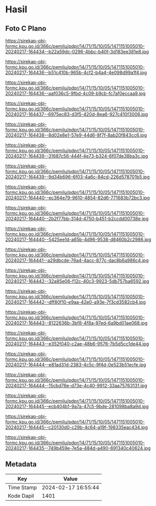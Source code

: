 # Hasil

## Foto C Plano

https://sirekap-obj-formc.kpu.go.id/366c/pemilu/pdpr/14/71/15/10/05/1471151005010-20240217-164434--b22a59dc-0296-4bbc-b40f-3d183ee381e8.jpg

https://sirekap-obj-formc.kpu.go.id/366c/pemilu/pdpr/14/71/15/10/05/1471151005010-20240217-164436--b51c410b-965b-4cf2-b4a4-4e098d99a1f4.jpg

https://sirekap-obj-formc.kpu.go.id/366c/pemilu/pdpr/14/71/15/10/05/1471151005010-20240217-164436--aaf036c5-9fbd-4c09-b9cb-fc7af0eccaa9.jpg

https://sirekap-obj-formc.kpu.go.id/366c/pemilu/pdpr/14/71/15/10/05/1471151005010-20240217-164437--6975ec83-d3f5-420d-8ea6-927c410f3006.jpg

https://sirekap-obj-formc.kpu.go.id/366c/pemilu/pdpr/14/71/15/10/05/1471151005010-20240217-164438--8d02e8e1-57e9-44d6-8f7f-8ab20f843cc6.jpg

https://sirekap-obj-formc.kpu.go.id/366c/pemilu/pdpr/14/71/15/10/05/1471151005010-20240217-164439--31687c56-444f-4e73-b324-6f07de38ba3c.jpg

https://sirekap-obj-formc.kpu.go.id/366c/pemilu/pdpr/14/71/15/10/05/1471151005010-20240217-164439--9d34b696-6f03-4a6c-84cd-226d578701b5.jpg

https://sirekap-obj-formc.kpu.go.id/366c/pemilu/pdpr/14/71/15/10/05/1471151005010-20240217-164440--ec364e79-9610-4854-82d6-771683b72bc3.jpg

https://sirekap-obj-formc.kpu.go.id/366c/pemilu/pdpr/14/71/15/10/05/1471151005010-20240217-164440--2b2f77bb-314d-4750-b451-b2ccdd00738e.jpg

https://sirekap-obj-formc.kpu.go.id/366c/pemilu/pdpr/14/71/15/10/05/1471151005010-20240217-164440--5425ee1d-a65b-4d96-9538-d8460b2c2986.jpg

https://sirekap-obj-formc.kpu.go.id/366c/pemilu/pdpr/14/71/15/10/05/1471151005010-20240217-164441--a29dbcde-76a4-4acc-877c-dac8b6a986c4.jpg

https://sirekap-obj-formc.kpu.go.id/366c/pemilu/pdpr/14/71/15/10/05/1471151005010-20240217-164442--32a85e06-f12c-40c3-9923-5db757ba6592.jpg

https://sirekap-obj-formc.kpu.go.id/366c/pemilu/pdpr/14/71/15/10/05/1471151005010-20240217-164442--dff80f10-e9aa-42e0-a93e-7f3cd3582cb4.jpg

https://sirekap-obj-formc.kpu.go.id/366c/pemilu/pdpr/14/71/15/10/05/1471151005010-20240217-164443--8122636b-3bf8-4f8a-97ed-6a9bd01ae068.jpg

https://sirekap-obj-formc.kpu.go.id/366c/pemilu/pdpr/14/71/15/10/05/1471151005010-20240217-164443--e352f040-c2ae-48b6-9576-7b5d5cc1de44.jpg

https://sirekap-obj-formc.kpu.go.id/366c/pemilu/pdpr/14/71/15/10/05/1471151005010-20240217-164444--e81ad31d-2383-4c5c-9f4d-0e523b51ecfe.jpg

https://sirekap-obj-formc.kpu.go.id/366c/pemilu/pdpr/14/71/15/10/05/1471151005010-20240217-164444--15cbd76e-d73e-4c40-9912-33aa75763131.jpg

https://sirekap-obj-formc.kpu.go.id/366c/pemilu/pdpr/14/71/15/10/05/1471151005010-20240217-164445--ecb404b1-9a7a-47c5-9bde-281098ba8a9d.jpg

https://sirekap-obj-formc.kpu.go.id/366c/pemilu/pdpr/14/71/15/10/05/1471151005010-20240217-164445--c20130d0-c29b-4c64-a19f-198335eac434.jpg

https://sirekap-obj-formc.kpu.go.id/366c/pemilu/pdpr/14/71/15/10/05/1471151005010-20240217-164435--749b459e-7e5a-484d-a490-691340c40624.jpg


## Metadata

| Key        | Value               |
| ---------- | ------------------- |
| Time Stamp | 2024-02-17 16:55:44 |
| Kode Dapil | 1401                |



